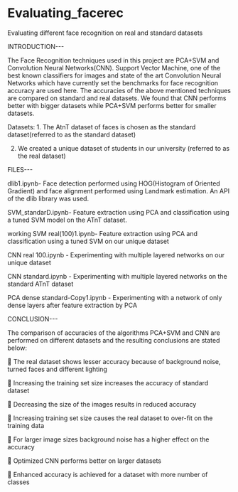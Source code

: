 # Evaluating_facerec
Evaluating different face recognition on real and standard datasets

INTRODUCTION---

The Face Recognition techniques used in this project are PCA+SVM and Convolution Neural Networks(CNN). Support Vector Machine, one
of the best known classifiers for images and state of the art Convolution Neural Networks which have currently set the benchmarks for face recognition accuracy are used here. The accuracies of the above mentioned techniques are compared on standard and real datasets. We found that CNN performs better with bigger datasets while PCA+SVM performs better for smaller datasets.

Datasets: 1. The AtnT dataset of faces is chosen as the standard dataset(referred to as the standard dataset)

2. We created a unique dataset of students in our university (referred to as the real dataset)

FILES---

dlib1.ipynb- Face detection performed using HOG(Histogram of Oriented Gradient) and face alignment performed using Landmark estimation. An API of the dlib library was used.

SVM_standarD.ipynb- Feature extraction using PCA and classification using a tuned SVM model on the ATnT dataset.

working SVM real(100)1.ipynb- Feature extraction using PCA and classification using a tuned SVM on our unique dataset

CNN real 100.ipynb - Experimenting with multiple layered networks on our unique dataset

CNN standard.ipynb - Experimenting with multiple layered networks on the standard ATnT dataset

PCA dense standard-Copy1.ipynb - Experimenting with a network of only dense layers after feature extraction by PCA

CONCLUSION---

The comparison of accuracies of the algorithms PCA+SVM and CNN are performed on different datasets
and the resulting conclusions are stated below:

 The real dataset shows lesser accuracy because of background noise, turned faces
and different lighting

 Increasing the training set size increases the accuracy of standard dataset

 Decreasing the size of the images results in reduced accuracy

 Increasing training set size causes the real dataset to over-fit on the training data

 For larger image sizes background noise has a higher effect on the accuracy

 Optimized CNN performs better on larger datasets

 Enhanced accuracy is achieved for a dataset with more number of classes

